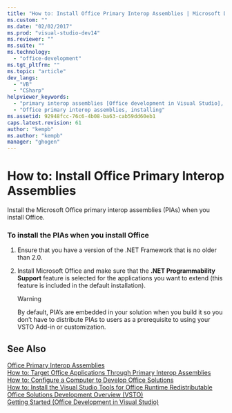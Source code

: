 ```yaml
---
title: "How to: Install Office Primary Interop Assemblies | Microsoft Docs"
ms.custom: ""
ms.date: "02/02/2017"
ms.prod: "visual-studio-dev14"
ms.reviewer: ""
ms.suite: ""
ms.technology: 
  - "office-development"
ms.tgt_pltfrm: ""
ms.topic: "article"
dev_langs: 
  - "VB"
  - "CSharp"
helpviewer_keywords: 
  - "primary interop assemblies [Office development in Visual Studio], installing"
  - "Office primary interop assemblies, installing"
ms.assetid: 92948fcc-76c6-4b08-ba63-cab59dd60eb1
caps.latest.revision: 61
author: "kempb"
ms.author: "kempb"
manager: "ghogen"
---
```

# How to: Install Office Primary Interop Assemblies
  Install the Microsoft Office primary interop assemblies (PIAs) when you install Office.  
  
### To install the PIAs when you install Office  
  
1.  Ensure that you have a version of the .NET Framework that is no older than 2.0.  
  
2.  Install Microsoft Office and make sure that the **.NET Programmability Support** feature is selected for the applications you want to extend (this feature is included in the default installation).  
  
    > [!WARNING]  
    >  By default, PIA’s are embedded in your solution when you build it so you don’t have to distribute PIAs to users as a prerequisite to using your VSTO Add-in or customization.  
  
## See Also  
 [Office Primary Interop Assemblies](../vsto/office-primary-interop-assemblies.md)   
 [How to: Target Office Applications Through Primary Interop Assemblies](../vsto/how-to-target-office-applications-through-primary-interop-assemblies.md)   
 [How to: Configure a Computer to Develop Office Solutions](../vsto/how-to-configure-a-computer-to-develop-office-solutions.md)   
 [How to: Install the Visual Studio Tools for Office Runtime Redistributable](../vsto/how-to-install-the-visual-studio-tools-for-office-runtime-redistributable.md)   
 [Office Solutions Development Overview &#40;VSTO&#41;](../vsto/office-solutions-development-overview-vsto.md)   
 [Getting Started &#40;Office Development in Visual Studio&#41;](../vsto/getting-started-office-development-in-visual-studio.md)  
  
  